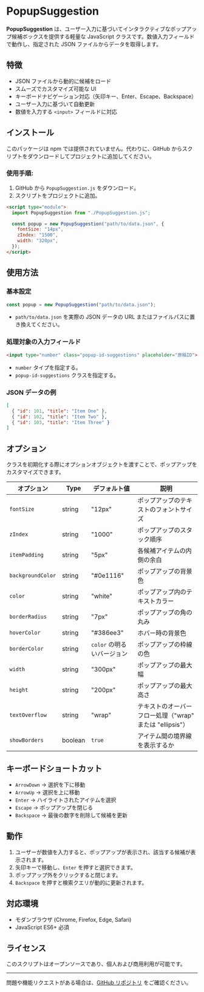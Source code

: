 # PopupSuggestion

**PopupSuggestion** は、ユーザー入力に基づいてインタラクティブなポップアップ候補ボックスを提供する軽量な JavaScript クラスです。数値入力フィールドで動作し、指定された JSON ファイルからデータを取得します。

## 特徴

- JSON ファイルから動的に候補をロード
- スムーズでカスタマイズ可能な UI
- キーボードナビゲーション対応（矢印キー、Enter、Escape、Backspace）
- ユーザー入力に基づいて自動更新
- 数値を入力する `<input>` フィールドに対応

## インストール

このパッケージは npm では提供されていません。代わりに、GitHub からスクリプトをダウンロードしてプロジェクトに追加してください。

### 使用手順:

1. GitHub から `PopupSuggestion.js` をダウンロード。
2. スクリプトをプロジェクトに追加。

```html
<script type="module">
  import PopupSuggestion from "./PopupSuggestion.js";

  const popup = new PopupSuggestion("path/to/data.json", {
    fontSize: "14px",
    zIndex: "1500",
    width: "320px",
  });
</script>
```

## 使用方法

### 基本設定

```javascript
const popup = new PopupSuggestion("path/to/data.json");
```

- `path/to/data.json` を実際の JSON データの URL またはファイルパスに置き換えてください。

### 処理対象の入力フィールド

```html
<input type="number" class="popup-id-suggestions" placeholder="原稿ID">
```

- `number` タイプを指定する。
- `popup-id-suggestions` クラスを指定する。

### JSON データの例

```json
[
  { "id": 101, "title": "Item One" },
  { "id": 102, "title": "Item Two" },
  { "id": 103, "title": "Item Three" }
]
```

## オプション

クラスを初期化する際にオプションオブジェクトを渡すことで、ポップアップをカスタマイズできます。

| オプション        | Type    | デフォルト値               | 説明                                                     |
| ----------------- | ------- | -------------------------- | -------------------------------------------------------- |
| `fontSize`        | string  | "12px"                     | ポップアップのテキストのフォントサイズ                   |
| `zIndex`          | string  | "1000"                     | ポップアップのスタック順序                               |
| `itemPadding`     | string  | "5px"                      | 各候補アイテムの内側の余白                               |
| `backgroundColor` | string  | "#0e1116"                  | ポップアップの背景色                                     |
| `color`           | string  | "white"                    | ポップアップ内のテキストカラー                           |
| `borderRadius`    | string  | "7px"                      | ポップアップの角の丸み                                   |
| `hoverColor`      | string  | "#386ee3"                  | ホバー時の背景色                                         |
| `borderColor`     | string  | `color` の明るいバージョン | ポップアップの枠線の色                                   |
| `width`           | string  | "300px"                    | ポップアップの最大幅                                     |
| `height`          | string  | "200px"                    | ポップアップの最大高さ                                   |
| `textOverflow`    | string  | "wrap"                     | テキストのオーバーフロー処理（"wrap" または "ellipsis"） |
| `showBorders`     | boolean | `true`                     | アイテム間の境界線を表示するか                           |

## キーボードショートカット

- `ArrowDown` → 選択を下に移動
- `ArrowUp` → 選択を上に移動
- `Enter` → ハイライトされたアイテムを選択
- `Escape` → ポップアップを閉じる
- `Backspace` → 最後の数字を削除して候補を更新

## 動作

1. ユーザーが数値を入力すると、ポップアップが表示され、該当する候補が表示されます。
2. 矢印キーで移動し、`Enter` を押すと選択できます。
3. ポップアップ外をクリックすると閉じます。
4. `Backspace` を押すと検索クエリが動的に更新されます。

## 対応環境

- モダンブラウザ (Chrome, Firefox, Edge, Safari)
- JavaScript ES6+ 必須

## ライセンス

このスクリプトはオープンソースであり、個人および商用利用が可能です。

---

問題や機能リクエストがある場合は、[GitHub リポジトリ](#) をご確認ください。
